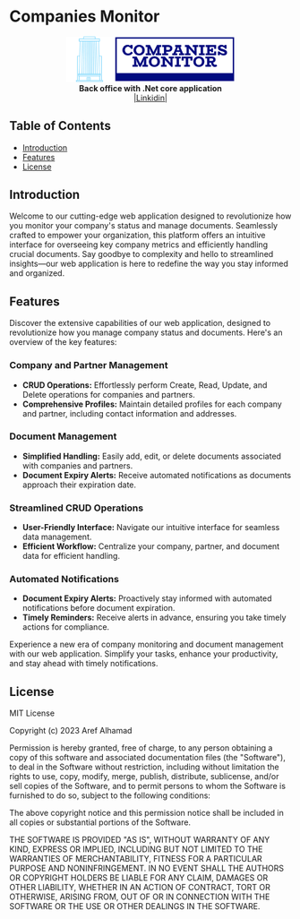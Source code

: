 # Companies Monitor

<div align="center" width="100px">
 <picture>
   <source media="(prefers-color-scheme: dark)" srcset="https://github.com/Aref20/companies-monitor/blob/master/CompaniesMonitor.UI/wwwroot/static/logo.svg">
   <source media="(prefers-color-scheme: light)" srcset="https://github.com/Aref20/companies-monitor/blob/master/CompaniesMonitor.UI/wwwroot/static/logo.svg">
   <img width="300" alt="logo" src="https://github.com/Aref20/companies-monitor/blob/master/CompaniesMonitor.UI/wwwroot/static/logo.svg">

 </picture>
</div>

<div align="center">
  <strong>Back office with .Net core application</strong>
</div>


<div align="center">
  <a href="https://www.linkedin.com/in/aref-alhamad-07b98016b/">|Linkidin|</a>
</div>

## Table of Contents

- [Introduction](#introduction)
- [Features](#features)
- [License](#license)

## Introduction

Welcome to our cutting-edge web application designed to revolutionize how you monitor your company's status and manage documents. Seamlessly crafted to empower your organization, this platform offers an intuitive interface for overseeing key company metrics and efficiently handling crucial documents. Say goodbye to complexity and hello to streamlined insights—our web application is here to redefine the way you stay informed and organized.

## Features

Discover the extensive capabilities of our web application, designed to revolutionize how you manage company status and documents. Here's an overview of the key features:

### Company and Partner Management

- **CRUD Operations:** Effortlessly perform Create, Read, Update, and Delete operations for companies and partners.
- **Comprehensive Profiles:** Maintain detailed profiles for each company and partner, including contact information and addresses.

### Document Management

- **Simplified Handling:** Easily add, edit, or delete documents associated with companies and partners.
- **Document Expiry Alerts:** Receive automated notifications as documents approach their expiration date.

### Streamlined CRUD Operations

- **User-Friendly Interface:** Navigate our intuitive interface for seamless data management.
- **Efficient Workflow:** Centralize your company, partner, and document data for efficient handling.

### Automated Notifications

- **Document Expiry Alerts:** Proactively stay informed with automated notifications before document expiration.
- **Timely Reminders:** Receive alerts in advance, ensuring you take timely actions for compliance.

Experience a new era of company monitoring and document management with our web application. Simplify your tasks, enhance your productivity, and stay ahead with timely notifications.


## License

MIT License

Copyright (c) 2023 Aref Alhamad

Permission is hereby granted, free of charge, to any person obtaining a copy of this software and associated documentation files (the "Software"), to deal in the Software without restriction, including without limitation the rights to use, copy, modify, merge, publish, distribute, sublicense, and/or sell copies of the Software, and to permit persons to whom the Software is furnished to do so, subject to the following conditions:

The above copyright notice and this permission notice shall be included in all copies or substantial portions of the Software.

THE SOFTWARE IS PROVIDED "AS IS", WITHOUT WARRANTY OF ANY KIND, EXPRESS OR IMPLIED, INCLUDING BUT NOT LIMITED TO THE WARRANTIES OF MERCHANTABILITY, FITNESS FOR A PARTICULAR PURPOSE AND NONINFRINGEMENT. IN NO EVENT SHALL THE AUTHORS OR COPYRIGHT HOLDERS BE LIABLE FOR ANY CLAIM, DAMAGES OR OTHER LIABILITY, WHETHER IN AN ACTION OF CONTRACT, TORT OR OTHERWISE, ARISING FROM, OUT OF OR IN CONNECTION WITH THE SOFTWARE OR THE USE OR OTHER DEALINGS IN THE SOFTWARE.


